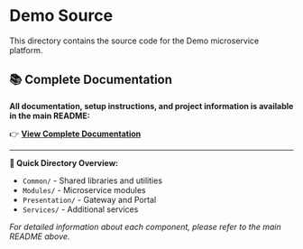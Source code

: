 # Demo Source

This directory contains the source code for the Demo microservice platform.

## 📚 Complete Documentation

**All documentation, setup instructions, and project information is available in the main README:**

👉 **[View Complete Documentation](../README.md)**

---

**📁 Quick Directory Overview:**
- `Common/` - Shared libraries and utilities
- `Modules/` - Microservice modules
- `Presentation/` - Gateway and Portal
- `Services/` - Additional services

*For detailed information about each component, please refer to the main README above.* 